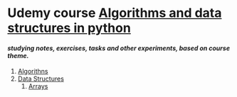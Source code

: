 # Udemy course [Algorithms and data structures in python](https://www.udemy.com/course/algorithms-and-data-structures-in-python/)

#### _studying notes, exercises, tasks and other experiments, based on course theme._

1. [Algorithns](./algo)
2. [Data Structures](./ds)
   1. [Arrays](./ds/array)

